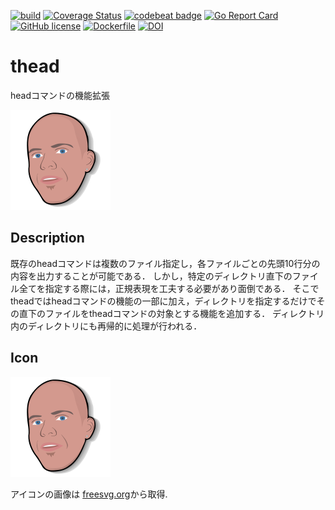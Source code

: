 [![build](https://github.com/akanatr/thead/actions/workflows/build.yml/badge.svg)](https://github.com/akanatr/thead/actions/workflows/build.yml)
[![Coverage Status](https://coveralls.io/repos/github/akanatr/thead/badge.svg?branch=main)](https://coveralls.io/github/akanatr/thead?branch=main)
[![codebeat badge](https://codebeat.co/badges/dd29b1a2-7c3c-4c2a-b08e-87e152043f57)](https://codebeat.co/projects/github-com-akanatr-thead-main)
[![Go Report Card](https://goreportcard.com/badge/github.com/akanatr/thead)](https://goreportcard.com/report/github.com/akanatr/thead)
[![GitHub license](https://img.shields.io/github/license/akanatr/thead)](https://github.com/akanatr/thead/blob/main/LICENSE)
[![Dockerfile](https://img.shields.io/badge/Docker-ghcr.io%2Fakanatr%2Fthead%3A1.0.0-green?logo=docker)](https://hub.docker.com/repository/docker/akanatr/thead_image)
[![DOI](https://zenodo.org/badge/370276517.svg)](https://zenodo.org/badge/latestdoi/370276517)

# thead

headコマンドの機能拡張 

![icon](img/thead_icon.svg)

## Description
既存のheadコマンドは複数のファイル指定し，各ファイルごとの先頭10行分の内容を出力することが可能である．
しかし，特定のディレクトリ直下のファイル全てを指定する際には，正規表現を工夫する必要があり面倒である．
そこでtheadではheadコマンドの機能の一部に加え，ディレクトリを指定するだけでその直下のファイルをtheadコマンドの対象とする機能を追加する．
ディレクトリ内のディレクトリにも再帰的に処理が行われる．
  
## Icon

![icon](img/thead_icon.svg)

アイコンの画像は [freesvg.org](https://freesvg.org/rejons-head-vector)から取得.
